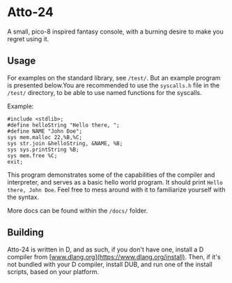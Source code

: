 # Atto-24
A small, pico-8 inspired fantasy console, with a burning desire to make you regret using it.

## Usage
For examples on the standard library, see `/test/`. But an example program is presented below.You are recommended to use the `syscalls.h` file in the `/test/` directory, to be able to use named functions for the syscalls.

Example:
```
#include <stdlib>;
#define helloString "Hello there, ";
#define NAME "John Doe";
sys mem.malloc 22,%B,%C;
sys str.join &helloString, &NAME, %B;
sys sys.printString %B;
sys mem.free %C;
exit;
```

This program demonstrates some of the capabilities of the compiler and interpreter, and serves as a basic hello world program. It should print `Hello there, John Doe`. Feel free to mess around with it to familiarize yourself with the syntax.

More docs can be found within the `/docs/` folder.

## Building

Atto-24 is written in D, and as such, if you don't have one, install a D compiler from [www.dlang.org](https://www.dlang.org/install). Then, if it's not bundled with your D compiler, install DUB, and run one of the install scripts, based on your platform.

